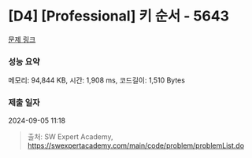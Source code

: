 # [D4] [Professional] 키 순서 - 5643 

[문제 링크](https://swexpertacademy.com/main/code/problem/problemDetail.do?contestProbId=AWXQsLWKd5cDFAUo) 

### 성능 요약

메모리: 94,844 KB, 시간: 1,908 ms, 코드길이: 1,510 Bytes

### 제출 일자

2024-09-05 11:18



> 출처: SW Expert Academy, https://swexpertacademy.com/main/code/problem/problemList.do